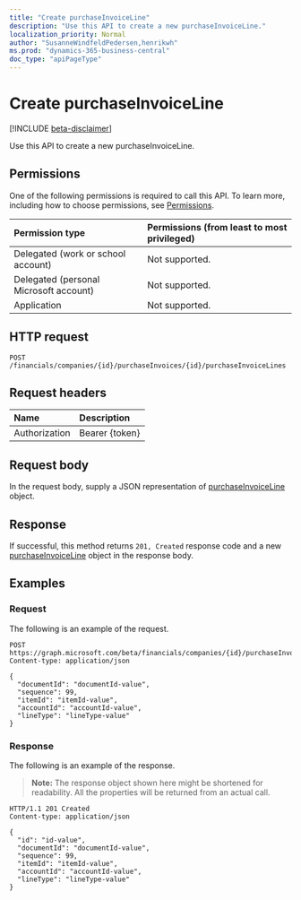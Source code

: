 ```yaml
---
title: "Create purchaseInvoiceLine"
description: "Use this API to create a new purchaseInvoiceLine."
localization_priority: Normal
author: "SusanneWindfeldPedersen,henrikwh"
ms.prod: "dynamics-365-business-central"
doc_type: "apiPageType"
---
```


# Create purchaseInvoiceLine

[!INCLUDE [beta-disclaimer](../../includes/beta-disclaimer.md)]

Use this API to create a new purchaseInvoiceLine.

## Permissions

One of the following permissions is required to call this API. To learn more, including how to choose permissions, see [Permissions](/graph/permissions-reference).

| Permission type                        | Permissions (from least to most privileged) |
|:---------------------------------------|:--------------------------------------------|
| Delegated (work or school account)     | Not supported. |
| Delegated (personal Microsoft account) | Not supported. |
| Application                            | Not supported. |

## HTTP request

<!-- { "blockType": "ignored" } -->

```http
POST /financials/companies/{id}/purchaseInvoices/{id}/purchaseInvoiceLines
```

## Request headers

| Name          | Description   |
|:--------------|:--------------|
| Authorization | Bearer {token} |

## Request body

In the request body, supply a JSON representation of [purchaseInvoiceLine](../resources/purchaseinvoiceline.md) object.

## Response

If successful, this method returns `201, Created` response code and a new [purchaseInvoiceLine](../resources/dynamics-purchaseinvoiceline.md) object in the response body.

## Examples

### Request

The following is an example of the request.
<!-- {
  "blockType": "request",
  "name": "create_purchaseinvoiceline_from_purchaseinvoice"
}-->

```http
POST https://graph.microsoft.com/beta/financials/companies/{id}/purchaseInvoices/{id}/purchaseInvoiceLines
Content-type: application/json

{
  "documentId": "documentId-value",
  "sequence": 99,
  "itemId": "itemId-value",
  "accountId": "accountId-value",
  "lineType": "lineType-value"
}
```

### Response

The following is an example of the response.

> **Note:** The response object shown here might be shortened for readability. All the properties will be returned from an actual call.

<!-- {
  "blockType": "response",
  "truncated": true,
  "@odata.type": "microsoft.graph.purchaseInvoiceLine"
} -->

```http
HTTP/1.1 201 Created
Content-type: application/json

{
  "id": "id-value",
  "documentId": "documentId-value",
  "sequence": 99,
  "itemId": "itemId-value",
  "accountId": "accountId-value",
  "lineType": "lineType-value"
}
```

<!-- uuid: 16cd6b66-4b1a-43a1-adaf-3a886856ed98
2019-02-04 14:57:30 UTC -->
<!-- {
  "type": "#page.annotation",
  "description": "Create purchaseInvoiceLine",
  "keywords": "",
  "section": "documentation",
  "tocPath": ""
}-->